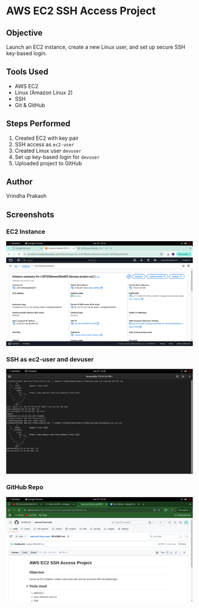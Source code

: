 # AWS EC2 SSH Access Project

## Objective
Launch an EC2 instance, create a new Linux user, and set up secure SSH key-based login.

## Tools Used
- AWS EC2
- Linux (Amazon Linux 2)
- SSH
- Git & GitHub

## Steps Performed
1. Created EC2 with key pair
2. SSH access as `ec2-user`
3. Created Linux user `devuser`
4. Set up key-based login for `devuser`
5. Uploaded project to GitHub

## Author
Vrindha Prakash

## Screenshots

### EC2 Instance
![EC2](screenshots/EC2.png)

### SSH as ec2-user and devuser
![SSH ec2-user](screenshots/SSH.png)

### GitHub Repo
![GitHub](screenshots/GitHub.png)


